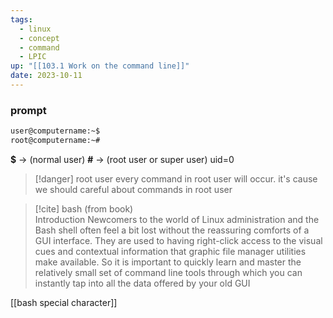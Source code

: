 ```yaml
---
tags:
  - linux
  - concept
  - command
  - LPIC
up: "[[103.1 Work on the command line]]"
date: 2023-10-11
---
```

### prompt
```bash
user@computername:~$
root@computername:~#
```
**$** -> (normal user)
**\#** -> (root user or super user) uid=0
> [!danger] root user
> every command in root user will occur. it's cause we should careful about commands in root user

> [!cite] bash (from book)  
> Introduction
Newcomers to the world of Linux administration and the Bash shell often feel a bit lost without the reassuring comforts of a GUI interface. They are used to having right-click access to the visual cues and contextual information that graphic file manager utilities make available. So it is important to quickly learn and master the relatively small set of command line tools through which you can instantly tap into all the data offered by your old GUI

[[bash special character]]